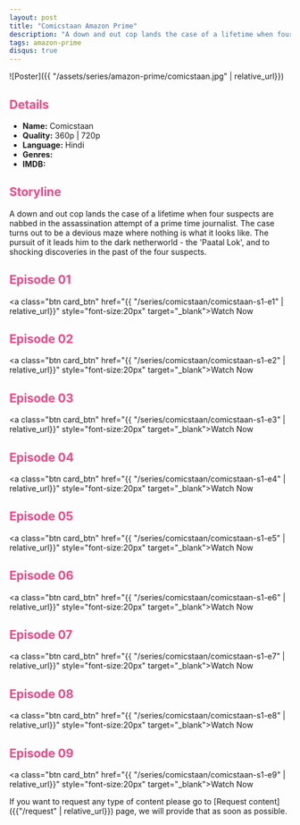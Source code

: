 ```yaml
---
layout: post
title: "Comicstaan Amazon Prime"
description: "A down and out cop lands the case of a lifetime when four suspects are nabbed in the assassination attempt of a journalist."
tags: amazon-prime 
disqus: true
---
```

<style>
h2{
    color:#F24784;
}
</style>

![Poster]({{ "/assets/series/amazon-prime/comicstaan.jpg" | relative_url}})

## Details

* **Name:** Comicstaan
* **Quality:** 360p \| 720p
* **Language:** Hindi
* **Genres:** 
* **IMDB:** 

## Storyline

A down and out cop lands the case of a lifetime when four suspects are nabbed in the assassination attempt of a prime time journalist. The case turns out to be a devious maze where nothing is what it looks like. The pursuit of it leads him to the dark netherworld - the 'Paatal Lok', and to shocking discoveries in the past of the four suspects.

## Episode 01

<a class="btn card_btn" href="{{ "/series/comicstaan/comicstaan-s1-e1" | relative_url}}" style="font-size:20px" target="_blank">Watch Now</a>

## Episode 02

<a class="btn card_btn" href="{{ "/series/comicstaan/comicstaan-s1-e2" | relative_url}}" style="font-size:20px" target="_blank">Watch Now</a>

## Episode 03

<a class="btn card_btn" href="{{ "/series/comicstaan/comicstaan-s1-e3" | relative_url}}" style="font-size:20px" target="_blank">Watch Now</a>

## Episode 04

<a class="btn card_btn" href="{{ "/series/comicstaan/comicstaan-s1-e4" | relative_url}}" style="font-size:20px" target="_blank">Watch Now</a>

## Episode 05

<a class="btn card_btn" href="{{ "/series/comicstaan/comicstaan-s1-e5" | relative_url}}" style="font-size:20px" target="_blank">Watch Now</a>

## Episode 06

<a class="btn card_btn" href="{{ "/series/comicstaan/comicstaan-s1-e6" | relative_url}}" style="font-size:20px" target="_blank">Watch Now</a>

## Episode 07

<a class="btn card_btn" href="{{ "/series/comicstaan/comicstaan-s1-e7" | relative_url}}" style="font-size:20px" target="_blank">Watch Now</a>

## Episode 08

<a class="btn card_btn" href="{{ "/series/comicstaan/comicstaan-s1-e8" | relative_url}}" style="font-size:20px" target="_blank">Watch Now</a>

## Episode 09

<a class="btn card_btn" href="{{ "/series/comicstaan/comicstaan-s1-e9" | relative_url}}" style="font-size:20px" target="_blank">Watch Now</a>

If you want to request any type of content please go to [Request content]({{"/request" | relative_url}}) page, we will provide that as soon as possible.